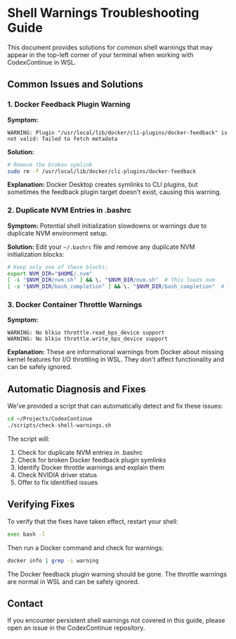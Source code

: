 # Shell Warnings Troubleshooting Guide

This document provides solutions for common shell warnings that may appear in the top-left corner of your terminal when working with CodexContinue in WSL.

## Common Issues and Solutions

### 1. Docker Feedback Plugin Warning

**Symptom:**
```
WARNING: Plugin "/usr/local/lib/docker/cli-plugins/docker-feedback" is not valid: failed to fetch metadata
```

**Solution:**
```bash
# Remove the broken symlink
sudo rm -f /usr/local/lib/docker/cli-plugins/docker-feedback
```

**Explanation:**
Docker Desktop creates symlinks to CLI plugins, but sometimes the feedback plugin target doesn't exist, causing this warning.

### 2. Duplicate NVM Entries in .bashrc

**Symptom:**
Potential shell initialization slowdowns or warnings due to duplicate NVM environment setup.

**Solution:**
Edit your `~/.bashrc` file and remove any duplicate NVM initialization blocks:

```bash
# Keep only one of these blocks:
export NVM_DIR="$HOME/.nvm"
[ -s "$NVM_DIR/nvm.sh" ] && \. "$NVM_DIR/nvm.sh"  # This loads nvm
[ -s "$NVM_DIR/bash_completion" ] && \. "$NVM_DIR/bash_completion"  # This loads nvm bash_completion
```

### 3. Docker Container Throttle Warnings

**Symptom:**
```
WARNING: No blkio throttle.read_bps_device support
WARNING: No blkio throttle.write_bps_device support
```

**Explanation:**
These are informational warnings from Docker about missing kernel features for I/O throttling in WSL. They don't affect functionality and can be safely ignored.

## Automatic Diagnosis and Fixes

We've provided a script that can automatically detect and fix these issues:

```bash
cd ~/Projects/CodexContinue
./scripts/check-shell-warnings.sh
```

The script will:
1. Check for duplicate NVM entries in .bashrc
2. Check for broken Docker feedback plugin symlinks
3. Identify Docker throttle warnings and explain them
4. Check NVIDIA driver status
5. Offer to fix identified issues

## Verifying Fixes

To verify that the fixes have taken effect, restart your shell:

```bash
exec bash -l
```

Then run a Docker command and check for warnings:

```bash
docker info | grep -i warning
```

The Docker feedback plugin warning should be gone. The throttle warnings are normal in WSL and can be safely ignored.

## Contact

If you encounter persistent shell warnings not covered in this guide, please open an issue in the CodexContinue repository.
